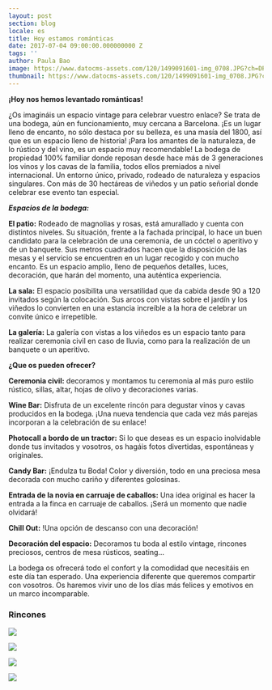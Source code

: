 ```yaml
---
layout: post
section: blog
locale: es
title: Hoy estamos románticas
date: 2017-07-04 09:00:00.000000000 Z
tags: ''
author: Paula Bao
image: https://www.datocms-assets.com/120/1499091601-img_0708.JPG?ch=DPR%2CWidth&auto=format&w=1024&fm=pjpg&auto=compress%2Cenhance
thumbnail: https://www.datocms-assets.com/120/1499091601-img_0708.JPG?ch=DPR%2CWidth&auto=format&w=105&fm=pjpg&auto=compress%2Cenhance
---
```


**¡Hoy nos hemos levantado románticas!**

¿Os imagináis un espacio vintage para celebrar vuestro enlace? Se trata de una bodega, aún en funcionamiento, muy cercana a Barcelona. ¡Es un lugar lleno de encanto, no sólo destaca por su belleza, es una masía del 1800, así que es un espacio lleno de historia!
¡Para los amantes de la naturaleza, de lo rústico y del vino, es un espacio muy recomendable! La bodega de propiedad 100% familiar donde reposan desde hace más de 3 generaciones los vinos y los cavas de la familia, todos ellos premiados a nivel internacional.
Un entorno único, privado, rodeado de naturaleza y espacios singulares. Con más de 30 hectáreas de viñedos y un patio señorial donde celebrar ese evento tan especial.

<!--more-->

***Espacios de la bodega:***

**El patio:** Rodeado de magnolias y rosas, está amurallado y cuenta con distintos niveles. Su situación, frente a la fachada principal, lo hace un buen candidato para la celebración de una ceremonia, de un cóctel o aperitivo y de un banquete. Sus metros cuadrados hacen que la disposición de las mesas y el servicio se encuentren en un lugar recogido y con mucho encanto. Es un espacio amplio, lleno de pequeños detalles, luces, decoración, que harán del momento, una auténtica experiencia.

**La sala:** El espacio posibilita una versatilidad que da cabida desde 90 a 120 invitados según la colocación. Sus arcos con vistas sobre el jardín y los viñedos lo convierten en una estancia increíble a la hora de celebrar un convite único e irrepetible.

**La galería:** La galería con vistas a los viñedos es un espacio tanto para realizar ceremonia civil en caso de lluvia, como para la realización de un banquete o un aperitivo.

**¿Que os pueden ofrecer?**

**Ceremonia civil:** decoramos y montamos tu ceremonia al más puro estilo rústico, sillas, altar, hojas de olivo y decoraciones varias.

**Wine Bar:** Disfruta de un excelente rincón para degustar vinos y cavas producidos en la bodega. ¡Una nueva tendencia que cada vez más parejas incorporan a la celebración de su enlace!

**Photocall a bordo de un tractor:**  Si lo que deseas es un espacio inolvidable donde tus invitados y vosotros, os hagáis fotos divertidas, espontáneas y originales.

**Candy Bar:** ¡Endulza tu Boda! Color y diversión, todo en una preciosa mesa decorada con mucho cariño y diferentes golosinas.

**Entrada de la novia en carruaje de caballos:** Una idea original es hacer la entrada a la finca en carruaje de caballos. ¡Será un momento que nadie olvidará!

**Chill Out:** !Una opción de descanso con una decoración!

**Decoración del espacio:** Decoramos tu boda al estilo vintage, rincones preciosos, centros de mesa rústicos, seating…


La bodega os ofrecerá todo el confort y la comodidad que necesitáis en este día tan esperado. Una experiencia diferente que queremos compartir con vosotros. Os haremos vivir uno de los días más felices y emotivos en un marco incomparable.



### Rincones

![](https://www.datocms-assets.com/120/1499091625-img_0703.JPG?ch=DPR%2CWidth&auto=format)

![](https://www.datocms-assets.com/120/1499091643-img_0715.JPG?ch=DPR%2CWidth&auto=format)

![](https://www.datocms-assets.com/120/1499091659-img_0737.JPG?ch=DPR%2CWidth&auto=format)

![](https://www.datocms-assets.com/120/1499091687-img_0748.JPG?ch=DPR%2CWidth&auto=format)
